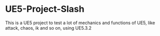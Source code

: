 # UE5-Project-Slash
This is a UE5 project to test a lot of mechanics and functions of UE5, like attack, chaos, ik and so on, using UE5.3.2
